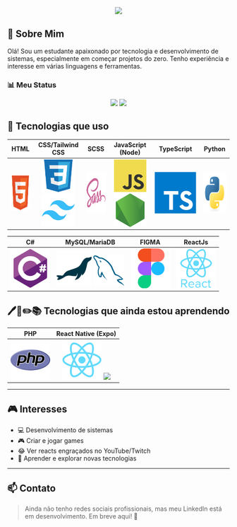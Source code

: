 <p align="center">
  <picture>
    <img src="https://readme-typing-svg.demolab.com/?lines=Ol%C3%A1+Sou+Junior010101;Seja+Bem-Vindo(a)+ao+meu+perfil+do+GitHub&weight=800&size=32&pause=1000&center=true&vCenter=true&width=835&color=E43D82" />
  </picture>
</p>

## 🌟 Sobre Mim

Olá! Sou um estudante apaixonado por tecnologia e desenvolvimento de sistemas, especialmente em começar projetos do zero. Tenho experiência e interesse em várias linguagens e ferramentas.

### 📊 Meu Status

<div align="center">
  <picture>
    <img src="https://github-readme-stats.vercel.app/api?username=Junior010101&show_icons=true&theme=dracula" height="190" />
  </picture>
  <picture>
    <img src="https://github-readme-stats.vercel.app/api/top-langs/?username=Junior010101&layout=compact&theme=dracula" height="190" />
  </picture>
</div>

## 🚀 Tecnologias que uso

| HTML | CSS/Tailwind CSS | SCSS | JavaScript (Node) | TypeScript | Python |
|:----:|:----------------:|:----:|:-----------------:|:----------:|:------:|
| <picture><img height="80" src="https://github.com/devicons/devicon/blob/master/icons/html5/html5-original.svg"></picture> | <picture><img height="75" src="https://github.com/devicons/devicon/blob/master/icons/css3/css3-original.svg"></picture> <picture><img height="75" src="https://github.com/devicons/devicon/blob/master/icons/tailwindcss/tailwindcss-original.svg" /></picture> | <picture><img height="90" src="https://github.com/devicons/devicon/blob/master/icons/sass/sass-original.svg" /></picture> | <picture><img height="75" src="https://github.com/devicons/devicon/blob/master/icons/javascript/javascript-original.svg" /></picture> <picture><img height="75" src="https://github.com/devicons/devicon/blob/master/icons/nodejs/nodejs-original.svg" /></picture> | <picture><img src="https://github.com/devicons/devicon/blob/master/icons/typescript/typescript-original.svg" /></picture> | <picture><img height="90" src="https://github.com/devicons/devicon/blob/master/icons/python/python-original.svg" /></picture>


|  C#  | MySQL/MariaDB | FIGMA | ReactJs | 
|:----:|:-------------:|:-----:|:-------:|
| <picture><img height="90" src="https://github.com/devicons/devicon/blob/master/icons/csharp/csharp-original.svg" /></picture> | <picture><img height="80" src="https://github.com/devicons/devicon/blob/master/icons/mariadb/mariadb-original.svg" /></picture>  <picture><img height="70" src="https://github.com/devicons/devicon/blob/master/icons/mysql/mysql-original.svg" /></picture> | <picture><img height="90" src="https://github.com/devicons/devicon/blob/master/icons/figma/figma-original.svg" /></picture> | <picture><img height="90" src="https://github.com/devicons/devicon/blob/master/icons/react/react-original-wordmark.svg" /></picture> |

## 🖊️📖✏️📚 Tecnologias que ainda estou aprendendo
| PHP | React Native (Expo) |
|:---:|:-------------------:|
| <picture><img height="90" src="https://github.com/devicons/devicon/blob/master/icons/php/php-original.svg" /></picture> | <picture><img height="90" src="https://github.com/devicons/devicon/blob/master/icons/react/react-original.svg" /></picture> <picture><img height="75" src="https://github.com/user-attachments/assets/68cffd9e-c278-4d20-b940-4a64026d9884" /></picture> |

---

## 🎮 Interesses

- 💻 Desenvolvimento de sistemas 
- 🎮 Criar e jogar games  
- 😂 Ver reacts engraçados no YouTube/Twitch  
- 🧠 Aprender e explorar novas tecnologias

---

## 📫 Contato

> Ainda não tenho redes sociais profissionais, mas meu LinkedIn está em desenvolvimento. Em breve aqui! 🚧
